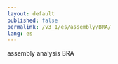 ```yaml
---
layout: default
published: false
permalink: /v3_1/es/assembly/BRA/
lang: es
---
```


assembly analysis BRA
